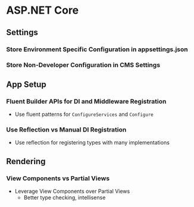 # ASP.NET Core

## Settings

### <ConsiderIcon /> Store Environment Specific Configuration in appsettings.json

### <ConsiderIcon /> Store Non-Developer Configuration in CMS Settings

## App Setup

### <EssentialIcon /> Fluent Builder APIs for DI and Middleware Registration

- Use fluent patterns for `ConfigureServices` and `Configure`

### <EssentialIcon /> Use Reflection vs Manual DI Registration

- Use reflection for registering types with many implementations

## Rendering

### <EssentialIcon /> View Components vs Partial Views

- Leverage View Components over Partial Views
  - Better type checking, intellisense
